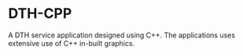 # DTH-CPP
A DTH service application designed using C++. The applications uses extensive use of C++ in-built graphics.
